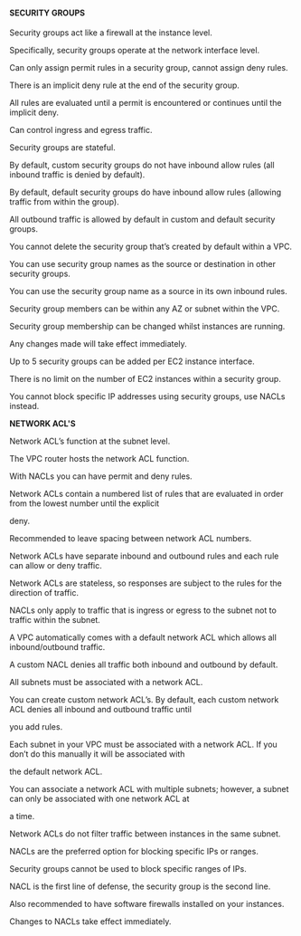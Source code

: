#### SECURITY GROUPS

Security groups act like a firewall at the instance level.

Specifically, security groups operate at the network interface level.

Can only assign permit rules in a security group, cannot assign deny rules.

There is an implicit deny rule at the end of the security group.

All rules are evaluated until a permit is encountered or continues until the
implicit deny.

Can control ingress and egress traffic.

Security groups are stateful.

By default, custom security groups do not have inbound allow rules (all inbound
traffic is denied by default).

By default, default security groups do have inbound allow rules (allowing
traffic from within the group).

All outbound traffic is allowed by default in custom and default security
groups.

You cannot delete the security group that’s created by default within a VPC.

You can use security group names as the source or destination in other security
groups.

You can use the security group name as a source in its own inbound rules.

Security group members can be within any AZ or subnet within the VPC.

Security group membership can be changed whilst instances are running.

Any changes made will take effect immediately.

Up to 5 security groups can be added per EC2 instance interface.

There is no limit on the number of EC2 instances within a security group.

You cannot block specific IP addresses using security groups, use NACLs instead.

**NETWORK ACL'S**

Network ACL’s function at the subnet level.

The VPC router hosts the network ACL function.

With NACLs you can have permit and deny rules.

Network ACLs contain a numbered list of rules that are evaluated in order from
the lowest number until the explicit

deny.

Recommended to leave spacing between network ACL numbers.

Network ACLs have separate inbound and outbound rules and each rule can allow or
deny traffic.

Network ACLs are stateless, so responses are subject to the rules for the
direction of traffic.

NACLs only apply to traffic that is ingress or egress to the subnet not to
traffic within the subnet.

A VPC automatically comes with a default network ACL which allows all
inbound/outbound traffic.

A custom NACL denies all traffic both inbound and outbound by default.

All subnets must be associated with a network ACL.

You can create custom network ACL’s. By default, each custom network ACL denies
all inbound and outbound traffic until

you add rules.

Each subnet in your VPC must be associated with a network ACL. If you don’t do
this manually it will be associated with

the default network ACL.

You can associate a network ACL with multiple subnets; however, a subnet can
only be associated with one network ACL at

a time.

Network ACLs do not filter traffic between instances in the same subnet.

NACLs are the preferred option for blocking specific IPs or ranges.

Security groups cannot be used to block specific ranges of IPs.

NACL is the first line of defense, the security group is the second line.

Also recommended to have software firewalls installed on your instances.

Changes to NACLs take effect immediately.

